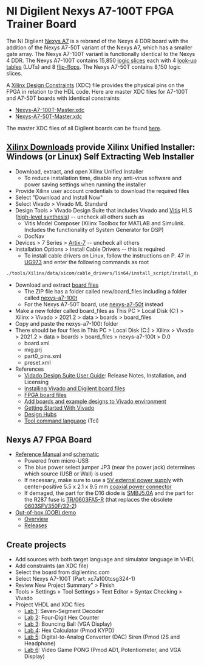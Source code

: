# NI Digilent Nexys A7-100T FPGA Trainer Board

The NI Digilent [Nexys A7](https://store.digilentinc.com/nexys-a7-fpga-trainer-board-recommended-for-ece-curriculum/) is 
a rebrand of the Nexys 4 DDR board with the addition of the Nexys A7-50T variant of the Nexys A7, which has a smaller gate array. 
The Nexys A7-100T variant is functionally identical to the Nexys 4 DDR.
The Nexys A7-100T contains 15,850 [logic slices](https://www.ni.com/en-us/support/documentation/supplemental/18/slices-on-an-fpga-chip.html) 
each with 4 [look-up tables](https://en.wikipedia.org/wiki/Lookup_table) (LUTs) and 8 [flip-flops](https://en.wikipedia.org/wiki/Flip-flop_(electronics)).
The Nexys A7-50T contains 8,150 logic slices.

A [Xilinx Design Constraints](https://digilent.com/reference/programmable-logic/guides/vivado-xdc-file) (XDC) file provides the physical pins on the FPGA in relation to the HDL code.
Here are master XDC files for A7-100T and A7-50T boards with identical constraints:
* [Nexys-A7-100T-Master.xdc](https://github.com/kevinwlu/dsd/blob/master/Nexys-A7/Nexys-A7-100T-Master.xdc)
* [Nexys-A7-50T-Master.xdc](https://github.com/kevinwlu/dsd/blob/master/Nexys-A7/Nexys-A7-50T-Master.xdc)

The master XDC files of all Digilent boards can be found [here](https://github.com/Digilent/digilent-xdc).

## [Xilinx Downloads](https://www.xilinx.com/support/download.html) provide Xilinx Unified Installer: Windows (or Linux) Self Extracting Web Installer

* Download, extract, and open Xilinx Unified Installer
  * To reduce installation time, disable any anti-virus software and power saving settings when running the installer
* Provide Xilinx user account credentials to download the required files
* Select "Download and Install Now"
* Select Vivado > Vivado ML Standard
* Design Tools > Vivado Design Suite that includes Vivado and [Vitis](https://www.xilinx.com/products/design-tools/vitis/vitis-platform.html) HLS ([high-level synthesis](https://en.wikipedia.org/wiki/High-level_synthesis)) -- uncheck all others such as
  * Vitis Model Composer (Xilinx Toolbox for MATLAB and Simulink. Includes the functionality of System Generator for DSP)
  * DocNav
* Devices > 7 Series > [Artix-7](https://www.xilinx.com/products/silicon-devices/fpga/artix-7.html) -- uncheck all others
* Installation Options > Install Cable Drivers -- this is required
  * To install cable drivers on Linux, follow the instructions on P. 47 in [UG973](https://www.xilinx.com/support/documentation-navigation/design-hubs/dh0013-vivado-installation-and-licensing-hub.html) and enter the following commands as root
```sh
./tools/Xilinx/data/xicom/cable_drivers/lin64/install_script/install_drivers/install_drivers
```
* Download and extract [board files](https://github.com/Digilent/vivado-boards/archive/master.zip)
  * The ZIP file has a folder called new/board_files including a folder called [nexys-a7-100t](https://github.com/Digilent/vivado-boards/tree/master/new/board_files/nexys-a7-100t/D.0)
  * For the Nexys A7-50T board, use [nexys-a7-50t](https://github.com/Digilent/vivado-boards/tree/master/new/board_files/nexys-a7-50t/D.0) instead
* Make a new folder called board_files as This PC > Local Disk (C:) > Xilinx > Vivado > 2021.2 > data > boards > board_files 
* Copy and paste the nexys-a7-100t folder
* There should be four files in This PC > Local Disk (C:) > Xilinx > Vivado > 2021.2 > data > boards > board_files > nexys-a7-100t > D.0
  * board.xml
  * mig.prj
  * part0_pins.xml
  * preset.xml
* References
  * [Vidado Design Suite User Guide](https://www.xilinx.com/content/dam/xilinx/support/documentation/sw_manuals/xilinx2021_1/ug973-vivado-release-notes-install-license.pdf): Release Notes, Installation, and Licensing
  * [Installing Vivado and Digilent board files](https://digilent.com/reference/programmable-logic/guides/installing-vivado-and-sdk)
  * [FPGA board files](https://github.com/Digilent/vivado-boards/tree/master/new/board_files)
  * [Add boards and example designs to Vivado environment](https://support.xilinx.com/s/article/72033?language=en_US)
  * [Getting Started With Vivado](https://digilent.com/reference/vivado/getting_started/start)
  * [Design Hubs](https://www.xilinx.com/support/documentation-navigation/design-hubs.html)
  * [Tool command language](https://vhdlwhiz.com/why-you-need-to-learn-tcl/) (Tcl)

## Nexys A7 FPGA Board
* [Reference Manual](https://digilent.com/reference/programmable-logic/nexys-a7/reference-manual) and [schematic](https://digilent.com/reference/_media/reference/programmable-logic/nexys-4-ddr/nexys_a7_sch-public.pdf)
  * Powered from micro-USB
  * The blue power select jumper JP3 (near the power jack) determines which source (USB or Wall) is used
  * If necessary, make sure to use a [5V external power supply](https://digilent.com/shop/5v-2-5a-switching-power-supply/) with center-positive 5.5 x 2.1 x 9.5 mm [coaxial power connector](https://en.wikipedia.org/wiki/Coaxial_power_connector)
  * If demaged, the part for the D16 diode is [SMBJ5.0A](https://www.digikey.com/en/products/detail/littelfuse-inc/SMBJ5.0A/285951) and the part for the R287 fuse is [TR/0603FA5-R](https://www.digikey.com/en/products/detail/eaton-electronics-division/TR-0603FA5-R/724158) (that replaces the obsolete [0603SFV350F/32-2](https://www.digikey.com/en/products/detail/littelfuse-inc/0603SFV350F-32-2/4310647))
* [Out-of-box (OOB) demo](https://github.com/Digilent/Nexys-A7-100T-OOB)
  * [Overview](https://reference.digilentinc.com/learn/programmable-logic/tutorials/nexys-4-ddr-user-demo/start)
  * [Releases](https://github.com/Digilent/Nexys-A7-100T-OOB/releases)

## Create projects

* Add sources with both target language and simulator language in VHDL
* Add constraints (an XDC file)
* Select the board from digilentinc.com
* Select Nexys A7-100T (Part: xc7a100tcsg324-1)
* Review New Project Summary" > Finish
* Tools > Settings > Tool Settings > Text Editor > Syntax Checking > Vivado
* Project VHDL and XDC files
  * [Lab 1](https://github.com/kevinwlu/dsd/tree/master/Nexys-A7/Lab-1): Seven-Segment Decoder
  * [Lab 2](https://github.com/kevinwlu/dsd/tree/master/Nexys-A7/Lab-2): Four-Digit Hex Counter
  * [Lab 3](https://github.com/kevinwlu/dsd/tree/master/Nexys-A7/Lab-3): Bouncing Ball (VGA Display)
  * [Lab 4](https://github.com/kevinwlu/dsd/tree/master/Nexys-A7/Lab-4): Hex Calculator (Pmod KYPD)
  * [Lab 5](https://github.com/kevinwlu/dsd/tree/master/Nexys-A7/Lab-5): Digital-to-Analog Converter (DAC) Siren 
(Pmod I2S and Headphone)
  * [Lab 6](https://github.com/kevinwlu/dsd/tree/master/Nexys-A7/Lab-6): Video Game PONG (Pmod AD1, Potentiometer, 
and VGA Display)
